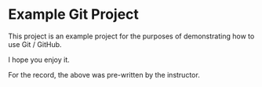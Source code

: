 # Example Git Project

This project is an example project for the purposes of demonstrating how to use Git / GitHub.

I hope you enjoy it.

For the record, the above was pre-written by the instructor.